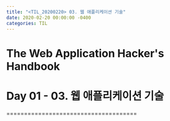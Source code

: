 ```yaml
---
title: "<TIL_20200220> 03. 웹 애플리케이션 기술"
date: 2020-02-20 00:00:00 -0400
categories: TIL
---
```

# The Web Application Hacker's Handbook
# Day 01 - 03. 웹 애플리케이션 기술
=====================================
